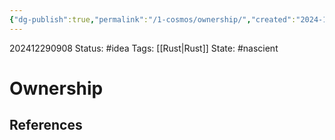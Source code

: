 ```yaml
---
{"dg-publish":true,"permalink":"/1-cosmos/ownership/","created":"2024-12-29T09:08:07.207-05:00","updated":"2024-12-29T09:08:14.852-05:00"}
---
```


202412290908
Status: #idea
Tags: [[Rust\|Rust]]
State: #nascient
# Ownership



## References
